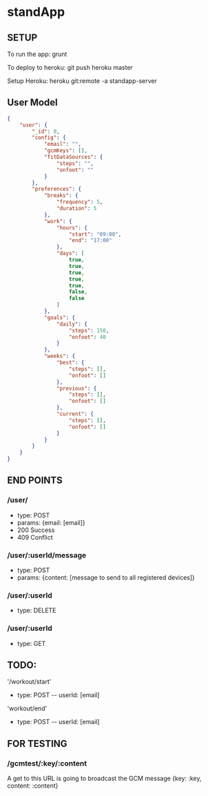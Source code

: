 # standApp

## SETUP
To run the app:
grunt

To deploy to heroku:
git push heroku master

Setup Heroku:
heroku git:remote -a standapp-server

## User Model
```json
{
    "user": {
        "_id": 0,
        "config": {
            "email": "",
            "gcmKeys": [],
            "fitDataSources": {
                "steps": "",
                "onfoot": ""
            }
        },
        "preferences": {
            "breaks": {
                "frequency": 5,
                "duration": 5
            },
            "work": {
                "hours": {
                    "start": "09:00",
                    "end": "17:00"
                },
                "days": [
                    true,
                    true,
                    true,
                    true,
                    true,
                    false,
                    false
                ]
            },
            "goals": {
                "daily": {
                    "steps": 150,
                    "onfoot": 40
                }
            },
            "weeks": {
                "best": {
                    "steps": [],
                    "onfoot": []
                },
                "previous": {
                    "steps": [],
                    "onfoot": []
                },
                "current": {
                    "steps": [],
                    "onfoot": []
                }
            }
        }
    }
}
```

## END POINTS
### /user/
- type: POST
- params: {email: [email]}
- 200 Success
- 409 Conflict

### /user/:userId/message
- type: POST
- params: {content: [message to send to all registered devices]}

### /user/:userId
- type: DELETE

### /user/:userId
- type: GET

## TODO:
'/workout/start'
- type: POST
-- userId: [email]

'workout/end'
- type: POST
-- userId: [email]


## FOR TESTING
### /gcmtest/:key/:content
A get to this URL is going to broadcast the GCM message {key: :key, content: :content}
